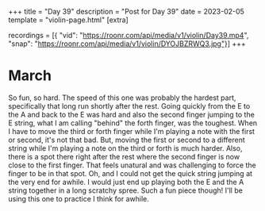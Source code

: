 +++
title = "Day 39"
description = "Post for Day 39"
date = 2023-02-05
template = "violin-page.html"
[extra]

recordings = [{
"vid": "https://roonr.com/api/media/v1/violin/Day39.mp4", "snap": "https://roonr.com/api/media/v1/violin/DYOJBZRWQ3.jpg"}]
+++

# March
So fun, so hard. The speed of this one was probably the hardest part, specifically that long run shortly after the rest. Going quickly from the E to the A and back to the E was hard and also the second finger jumping to the E string, what I am calling "behind" the forth finger, was the toughest. When I have to move the third or forth finger while I'm playing a note with the first or second, it's not that bad. But, moving the first or second to a different string while I'm playing a note on the third or forth is much harder. Also, there is a spot there right after the rest where the second finger is now close to the first finger. That feels unatural and was challenging to force the finger to be in that spot. Oh, and I could not get the quick string jumping at the very end for awhile. I would just end up playing both the E and the A string together in a long scratchy spree. Such a fun piece though! I'll be using this one to practice I think for awhile. 